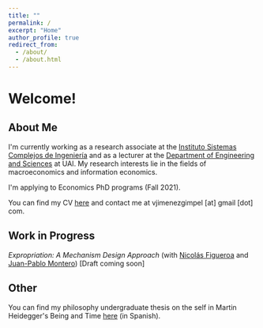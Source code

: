 ```yaml
---
title: ""
permalink: /
excerpt: "Home"
author_profile: true
redirect_from: 
  - /about/
  - /about.html
---
```


# Welcome!

## About Me

I'm currently working as a research associate at the [Instituto Sistemas Complejos de Ingeniería](https://isci.cl/en/) and as a lecturer at the [Department of Engineering and Sciences](https://ingenieria.uai.cl/) at UAI. My research interests lie in the fields of macroeconomics and information economics.

I'm applying to Economics PhD programs (Fall 2021).

You can find my CV [here](https://vjimenezg.github.io/files/CV_VJG.pdf) and contact me at vjimenezgimpel [at] gmail [dot] com.

##  Work in Progress

*Expropriation: A Mechanism Design Approach* (with [Nicolás Figueroa](https://sites.google.com/site/nicolas86figueroa/) and [Juan-Pablo Montero](https://sites.google.com/site/jpmontero1812/home)) [Draft coming soon]

## Other

You can find my philosophy undergraduate thesis on the self in Martin Heidegger's Being and Time [here](https://vjimenezg.github.io/files/Tesis_Filosofia.pdf) (in Spanish).

